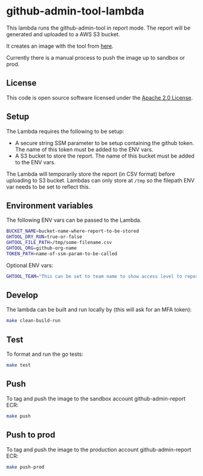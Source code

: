 # github-admin-tool-lambda

This lambda runs the github-admin-tool in report mode.  The report will be generated and uploaded to a AWS S3 bucket.

It creates an image with the tool from [here]("https://github.com/hmrc/github-admin-tool").

Currently there is a manual process to push the image up to sandbox or prod.

## License

This code is open source software licensed under the [Apache 2.0 License]("http://www.apache.org/licenses/LICENSE-2.0.html").

## Setup

The Lambda requires the following to be setup:

* A secure string SSM parameter to be setup containing the github token.  The name of this token must be added to the ENV vars.
* A S3 bucket to store the report.  The name of this bucket must be added to the ENV vars.

The Lambda will temporarily store the report (in CSV format) before uploading to S3 bucket.  Lambdas can only store at `/tmp` so the filepath ENV var needs to be set to reflect this.

## Environment variables

The following ENV vars can be passed to the Lambda.

```bash
BUCKET_NAME=bucket-name-where-report-to-be-stored
GHTOOL_DRY_RUN=true-or-false
GHTOOL_FILE_PATH=/tmp/some-filename.csv
GHTOOL_ORG=github-org-name
TOKEN_PATH=name-of-ssm-param-to-be-called
```

Optional ENV vars:

```bash
GHTOOL_TEAM="This can be set to team name to show access level to repository report"
```

## Develop

The lambda can be built and run locally by (this will ask for an MFA token):

```bash
make clean-build-run
```

## Test

To format and run the go tests:

```bash
make test
```

## Push

To tag and push the image to the sandbox account github-admin-report ECR:

```bash
make push
```

## Push to prod

To tag and push the image to the production account github-admin-report ECR:

```bash
make push-prod
```
